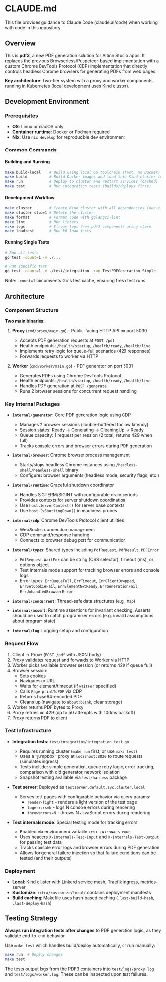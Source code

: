 # CLAUDE.md

This file provides guidance to Claude Code (claude.ai/code) when working with code in this repository.

## Overview

This is **pdf3**, a new PDF generation solution for Altinn Studio apps. It replaces the previous Browserless/Puppeteer-based implementation with a custom Chrome DevTools Protocol (CDP) implementation that directly controls headless Chrome browsers for generating PDFs from web pages.

**Key architecture**: Two-tier system with a proxy and worker components, running in Kubernetes (local development uses Kind cluster).

## Development Environment

### Prerequisites
- **OS**: Linux or macOS only
- **Container runtime**: Docker or Podman required
- **Nix**: Use `nix develop` for reproducible dev environment

### Common Commands

#### Building and Running
```bash
make build-local    # Build using local Go toolchain (fast, no Docker)
make build          # Build Docker images and load into Kind cluster (cached)
make run            # Deploy to cluster and restart services (cached)
make test           # Run integration tests (builds/deploys first)
```

#### Development Workflow
```bash
make cluster        # Create Kind cluster with all dependencies (one-time setup)
make cluster stop=1 # Delete the cluster
make format         # Format code with golangci-lint
make lint           # Run linters
make logs           # Stream logs from pdf3 components using stern
make loadtest       # Run k6 load tests
```

#### Running Single Tests
```bash
# Run all tests
go test -count=1 -v ./...

# Run specific test
go test -count=1 -v ./test/integration -run TestPDFGeneration_Simple
```
Note: `-count=1` circumvents Go's test cache, ensuring fresh test runs.

## Architecture

### Component Structure

**Two main binaries:**
1. **Proxy** (`cmd/proxy/main.go`) - Public-facing HTTP API on port 5030
   - Accepts PDF generation requests at `POST /pdf`
   - Health endpoints: `/health/startup`, `/health/ready`, `/health/live`
   - Implements retry logic for queue-full scenarios (429 responses)
   - Forwards requests to worker via HTTP

2. **Worker** (`cmd/worker/main.go`) - PDF generator on port 5031
   - Generates PDFs using Chrome DevTools Protocol
   - Health endpoints: `/health/startup`, `/health/ready`, `/health/live`
   - Handles PDF generation at `POST /generate`
   - Runs 2 browser sessions for concurrent request handling

### Key Internal Packages

- **`internal/generator`**: Core PDF generation logic using CDP
  - Manages 2 browser sessions (double-buffered for low latency)
  - Session states: Ready → Generating → CleaningUp → Ready
  - Queue capacity: 1 request per session (2 total, returns 429 when full)
  - Tracks console errors and browser errors during PDF generation

- **`internal/browser`**: Chrome browser process management
  - Starts/stops headless Chrome instances using `/headless-shell/headless-shell` binary
  - Configures browser arguments (headless mode, security flags, etc.)

- **`internal/runtime`**: Graceful shutdown coordinator
  - Handles SIGTERM/SIGINT with configurable drain periods
  - Provides contexts for server shutdown coordination
  - Use `host.ServerContext()` for server base contexts
  - Use `host.IsShuttingDown()` in readiness probes

- **`internal/cdp`**: Chrome DevTools Protocol client utilities
  - WebSocket connection management
  - CDP command/response handling
  - Connects to browser debug port for communication

- **`internal/types`**: Shared types including `PdfRequest`, `PdfResult`, `PDFError`
  - `PdfRequest.WaitFor` can be string (CSS selector), timeout (ms), or options object
  - Test internals mode support for tracking browser errors and console logs
  - Error types: `ErrQueueFull`, `ErrTimeout`, `ErrClientDropped`, `ErrSetCookieFail`, `ErrElementNotReady`, `ErrGenerationFail`, `ErrUnhandledBrowserError`

- **`internal/concurrent`**: Thread-safe data structures (e.g., `Map`)

- **`internal/assert`**: Runtime assertions for invariant checking. Asserts should be used to catch programmer errors (e.g. invalid assumptions about program state)

- **`internal/log`**: Logging setup and configuration

### Request Flow

1. Client → Proxy (`POST /pdf` with JSON body)
2. Proxy validates request and forwards to Worker via HTTP
3. Worker picks available browser session (or returns 429 if queue full)
4. Browser session:
   - Sets cookies
   - Navigates to URL
   - Waits for element/timeout (if `waitFor` specified)
   - Calls `Page.printToPDF` via CDP
   - Returns base64-encoded PDF
   - Cleans up (navigate to `about:blank`, clear storage)
5. Worker returns PDF bytes to Proxy
6. Proxy retries on 429 (up to 50 attempts with 100ms backoff)
7. Proxy returns PDF to client

### Test Infrastructure

- **Integration tests**: `test/integration/integration_test.go`
  - Requires running cluster (`make run` first, or use `make test`)
  - Uses a "jumpbox" proxy at `localhost:8020` to route requests (simulates ingress)
  - Tests include: simple generation, queue retry logic, error tracking, comparison with old generator, network isolation
  - Snapshot testing available via `test/harness` package

- **Test server**: Deployed as `testserver.default.svc.cluster.local`
  - Serves test pages with configurable behavior via query params:
    - `render=light` - renders a light version of the test page
    - `logerrors=N` - logs N console errors during rendering
    - `throwerrors=N` - throws N JavaScript errors during rendering

- **Test internals mode**: Special testing mode for tracking errors
  - Enabled via environment variable `TEST_INTERNALS_MODE`
  - Uses headers `X-Internals-Test-Input` and `X-Internals-Test-Output` for passing test data
  - Tracks console error logs and browser errors during PDF generation
  - Allows for general failure injection so that failure conditions can be tested (and their outputs)

### Deployment

- **Local**: Kind cluster with Linkerd service mesh, Traefik ingress, metrics-server
- **Kustomize**: `infra/kustomize/local/` contains deployment manifests
- **Build caching**: Makefile uses hash-based caching (`.last-build-hash`, `.last-deploy-hash`)

## Testing Strategy

**Always run integration tests after changes** to PDF generation logic, as they validate end-to-end behavior

Use `make test` which handles build/deploy automatically, or run manually:
```bash
make run  # Deploy changes
make test
```

The tests output logs from the PDF3 containers into `test/logs/proxy.log` and `test/logs/worker.log`.
These can be inspected upon test failures.

